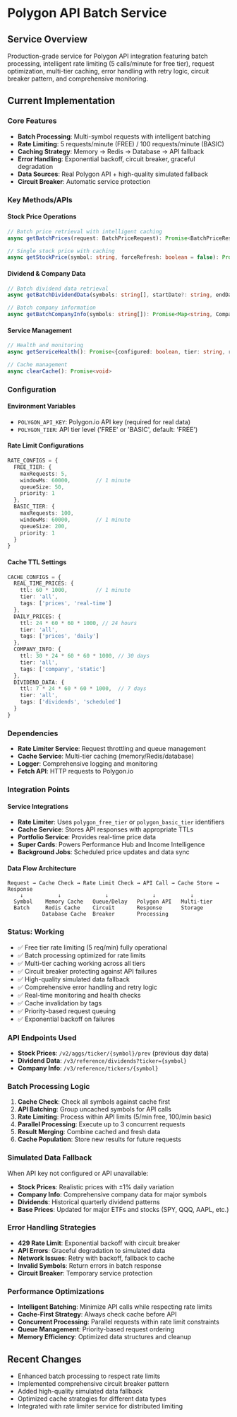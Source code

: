 # Polygon API Batch Service

## Service Overview
Production-grade service for Polygon API integration featuring batch processing, intelligent rate limiting (5 calls/minute for free tier), request optimization, multi-tier caching, error handling with retry logic, circuit breaker pattern, and comprehensive monitoring.

## Current Implementation

### Core Features
- **Batch Processing**: Multi-symbol requests with intelligent batching
- **Rate Limiting**: 5 requests/minute (FREE) / 100 requests/minute (BASIC)
- **Caching Strategy**: Memory → Redis → Database → API fallback
- **Error Handling**: Exponential backoff, circuit breaker, graceful degradation
- **Data Sources**: Real Polygon API + high-quality simulated fallback
- **Circuit Breaker**: Automatic service protection

### Key Methods/APIs

#### Stock Price Operations
```typescript
// Batch price retrieval with intelligent caching
async getBatchPrices(request: BatchPriceRequest): Promise<BatchPriceResponse>

// Single stock price with caching
async getStockPrice(symbol: string, forceRefresh: boolean = false): Promise<StockPrice>
```

#### Dividend & Company Data
```typescript
// Batch dividend data retrieval
async getBatchDividendData(symbols: string[], startDate?: string, endDate?: string): Promise<Map<string, DividendData[]>>

// Batch company information
async getBatchCompanyInfo(symbols: string[]): Promise<Map<string, CompanyInfo>>
```

#### Service Management
```typescript
// Health and monitoring
async getServiceHealth(): Promise<{configured: boolean, tier: string, rateLimitStatus: any, lastTestResult?: any}>

// Cache management
async clearCache(): Promise<void>
```

### Configuration

#### Environment Variables
- `POLYGON_API_KEY`: Polygon.io API key (required for real data)
- `POLYGON_TIER`: API tier level ('FREE' or 'BASIC', default: 'FREE')

#### Rate Limit Configurations
```typescript
RATE_CONFIGS = {
  FREE_TIER: {
    maxRequests: 5,
    windowMs: 60000,        // 1 minute
    queueSize: 50,
    priority: 1
  },
  BASIC_TIER: {
    maxRequests: 100,
    windowMs: 60000,        // 1 minute
    queueSize: 200,
    priority: 1
  }
}
```

#### Cache TTL Settings
```typescript
CACHE_CONFIGS = {
  REAL_TIME_PRICES: {
    ttl: 60 * 1000,         // 1 minute
    tier: 'all',
    tags: ['prices', 'real-time']
  },
  DAILY_PRICES: {
    ttl: 24 * 60 * 60 * 1000, // 24 hours
    tier: 'all',
    tags: ['prices', 'daily']
  },
  COMPANY_INFO: {
    ttl: 30 * 24 * 60 * 60 * 1000, // 30 days
    tier: 'all',
    tags: ['company', 'static']
  },
  DIVIDEND_DATA: {
    ttl: 7 * 24 * 60 * 60 * 1000,  // 7 days
    tier: 'all',
    tags: ['dividends', 'scheduled']
  }
}
```

### Dependencies
- **Rate Limiter Service**: Request throttling and queue management
- **Cache Service**: Multi-tier caching (memory/Redis/database)
- **Logger**: Comprehensive logging and monitoring
- **Fetch API**: HTTP requests to Polygon.io

### Integration Points

#### Service Integrations
- **Rate Limiter**: Uses `polygon_free_tier` or `polygon_basic_tier` identifiers
- **Cache Service**: Stores API responses with appropriate TTLs
- **Portfolio Service**: Provides real-time price data
- **Super Cards**: Powers Performance Hub and Income Intelligence
- **Background Jobs**: Scheduled price updates and data sync

#### Data Flow Architecture
```
Request → Cache Check → Rate Limit Check → API Call → Cache Store → Response
    ↓           ↓              ↓              ↓           ↓
  Symbol    Memory Cache   Queue/Delay   Polygon API   Multi-tier
  Batch     Redis Cache    Circuit       Response      Storage
           Database Cache  Breaker       Processing
```

### Status: Working
- ✅ Free tier rate limiting (5 req/min) fully operational
- ✅ Batch processing optimized for rate limits
- ✅ Multi-tier caching working across all tiers
- ✅ Circuit breaker protecting against API failures
- ✅ High-quality simulated data fallback
- ✅ Comprehensive error handling and retry logic
- ✅ Real-time monitoring and health checks
- ✅ Cache invalidation by tags
- ✅ Priority-based request queuing
- ✅ Exponential backoff on failures

### API Endpoints Used
- **Stock Prices**: `/v2/aggs/ticker/{symbol}/prev` (previous day data)
- **Dividend Data**: `/v3/reference/dividends?ticker={symbol}`
- **Company Info**: `/v3/reference/tickers/{symbol}`

### Batch Processing Logic
1. **Cache Check**: Check all symbols against cache first
2. **API Batching**: Group uncached symbols for API calls
3. **Rate Limiting**: Process within API limits (5/min free, 100/min basic)
4. **Parallel Processing**: Execute up to 3 concurrent requests
5. **Result Merging**: Combine cached and fresh data
6. **Cache Population**: Store new results for future requests

### Simulated Data Fallback
When API key not configured or API unavailable:
- **Stock Prices**: Realistic prices with ±1% daily variation
- **Company Info**: Comprehensive company data for major symbols
- **Dividends**: Historical quarterly dividend patterns
- **Base Prices**: Updated for major ETFs and stocks (SPY, QQQ, AAPL, etc.)

### Error Handling Strategies
- **429 Rate Limit**: Exponential backoff with circuit breaker
- **API Errors**: Graceful degradation to simulated data
- **Network Issues**: Retry with backoff, fallback to cache
- **Invalid Symbols**: Return errors in batch response
- **Circuit Breaker**: Temporary service protection

### Performance Optimizations
- **Intelligent Batching**: Minimize API calls while respecting rate limits
- **Cache-First Strategy**: Always check cache before API
- **Concurrent Processing**: Parallel requests within rate limit constraints
- **Queue Management**: Priority-based request ordering
- **Memory Efficiency**: Optimized data structures and cleanup

## Recent Changes
- Enhanced batch processing to respect rate limits
- Implemented comprehensive circuit breaker pattern
- Added high-quality simulated data fallback
- Optimized cache strategies for different data types
- Integrated with rate limiter service for distributed limiting